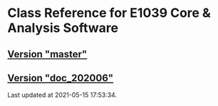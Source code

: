 # Class Reference for E1039 Core & Analysis Software
## [Version "master"](master/)
## [Version "doc_202006"](doc_202006/)
Last updated at 2021-05-15 17:53:34.
